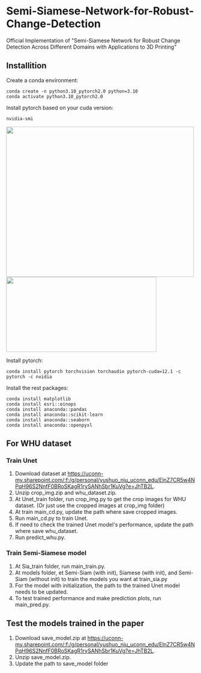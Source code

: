 # Semi-Siamese-Network-for-Robust-Change-Detection
Official Implementation of "Semi-Siamese Network for Robust Change Detection Across Different Domains with Applications to 3D Printing"

## Installition
Create a conda environment:
```
conda create -n python3.10_pytorch2.0 python=3.10
conda activate python3.10_pytorch2.0
```

Install pytorch based on your cuda version:
```
nvidia-smi
```

<img src='https://github.com/niuyushuo/Change-Detection-for-filamentous-Carbon/blob/main/images/smi.png' width="500" height="400">

<img src='https://github.com/niuyushuo/Change-Detection-for-filamentous-Carbon/blob/main/images/pytorch.png' width="400" height="200">

Install pytorch:
```
conda install pytorch torchvision torchaudio pytorch-cuda=12.1 -c pytorch -c nvidia
```
Install the rest packages:
```
conda install matplotlib
conda install esri::einops
conda install anaconda::pandas
conda install anaconda::scikit-learn
conda install anaconda::seaborn
conda install anaconda::openpyxl
```

## For WHU dataset
### Train Unet
1. Download dataset at https://uconn-my.sharepoint.com/:f:/g/personal/yushuo_niu_uconn_edu/ElnZ7CR5w4NPqH96S2NnfF0BRoSKagR1rySANhSbr1KuVg?e=JhTB2L.
2. Unzip crop_img.zip and whu_dataset.zip.
3. At Unet_train folder, run crop_img.py to get the crop images for WHU dataset. (Or just use the cropped images at crop_img folder)
4. At train main_cd.py, update the path where save cropped images.
5. Run main_cd.py to train Unet.
6. If need to check the trained Unet model's performance, update the path where save whu_dataset.
7. Run predict_whu.py.
### Train Semi-Siamese model
1. At Sia_train folder, run main_train.py.
2. At models folder, et Semi-Siam (with init), Siamese (with init), and Semi-Siam (without init) to train the models you want at train_sia.py
3. For the model with initialization, the path to the trained Unet model needs to be updated.
4. To test trained performance and make prediction plots, run main_pred.py.

## Test the models trained in the paper
1. Download save_model.zip at https://uconn-my.sharepoint.com/:f:/g/personal/yushuo_niu_uconn_edu/ElnZ7CR5w4NPqH96S2NnfF0BRoSKagR1rySANhSbr1KuVg?e=JhTB2L.
2. Unzip save_model.zip.
3. Update the path to save_model folder
